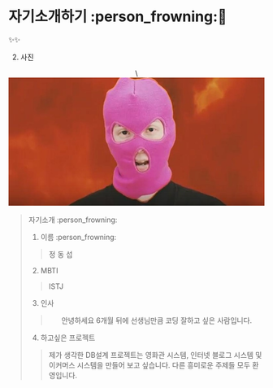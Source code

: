 # 자기소개하기 :person_frowning:🤩
:sparkles::sparkles:


2. 사진
<center>\<img src="image.png"></center>



> 자기소개 :person_frowning:
>   1. 이름 :person_frowning:
>   > 정 동 섭
>
>   2. MBTI
>
>   > ISTJ
>
>   3. 인사
>   > <center>안녕하세요 6개월 뒤에 선생님만큼 코딩 잘하고 싶은 사람입니다.</center>
>
>   4. 하고싶은 프로젝트
>   >   제가 생각한 DB설계 프로젝트는 영화관 시스템, 인터넷 블로그 시스템 및 이커머스 시스템을 만들어 보고 싶습니다.
>   > 다른 흥미로운 주제들 모두 환영입니다.